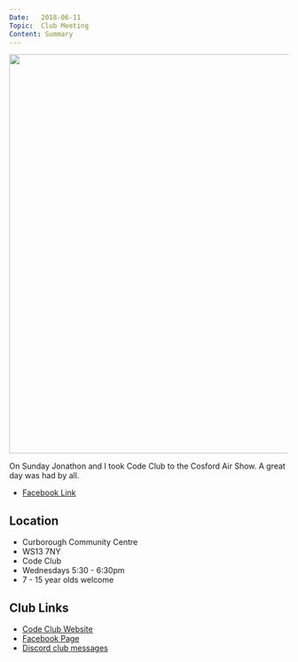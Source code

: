 ```yaml
---
Date:   2018-06-11
Topic:  Club Meeting
Content: Summary
---
```

[<img width="960px" height="720" src="https://scontent.fbhx6-1.fna.fbcdn.net/v/t1.6435-9/35126877_1570694613057633_5479583172465262592_n.jpg?stp=dst-jpg_p720x720&_nc_cat=102&ccb=1-7&_nc_sid=cdbe9c&_nc_ohc=Lk0z40PJKBYAX_2jSwQ&_nc_ht=scontent.fbhx6-1.fna&edm=AKK4YLsEAAAA&oh=00_AfCsAHjMSaPd3QhOQ_ouNC1R6RqyIylz4BOpb-afEKOEVQ&oe=654E35D7"/>](https://scontent.fbhx6-1.fna.fbcdn.net/v/t1.6435-9/35126877_1570694613057633_5479583172465262592_n.jpg?stp=dst-jpg_p720x720&_nc_cat=102&ccb=1-7&_nc_sid=cdbe9c&_nc_ohc=Lk0z40PJKBYAX_2jSwQ&_nc_ht=scontent.fbhx6-1.fna&edm=AKK4YLsEAAAA&oh=00_AfCsAHjMSaPd3QhOQ_ouNC1R6RqyIylz4BOpb-afEKOEVQ&oe=654E35D7)

On Sunday Jonathon and I took Code Club to the Cosford Air Show. A great day was had by all.

* [Facebook Link](https://www.facebook.com/LichfieldCoders/photos/a.1570694216391006/1570694603057634/?type=3)

## Location

* Curborough Community Centre
* WS13 7NY
* Code Club
* Wednesdays 5:30 - 6:30pm
* 7 - 15 year olds welcome

## Club Links

* [Code Club Website](https://lichfield-code-club.github.io/)
* [Facebook Page](https://www.facebook.com/LichfieldCoders)
* [Discord club messages](https://discord.gg/szz6xGK)
